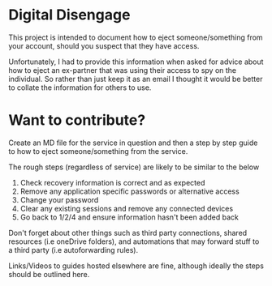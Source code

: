 # Digital Disengage
This project is intended to document how to eject someone/something from your account, should you suspect that they have access. 

Unfortunately, I had to provide this information when asked for advice about how to eject an ex-partner that was using their access to spy on the individual. So rather than just keep it as an email I thought it would be better to collate the information for others to use.

# Want to contribute?
Create an MD file for the service in question and then a step by step guide to how to eject someone/something from the service.

The rough steps (regardless of service) are likely to be similar to the below

1. Check recovery information is correct and as expected
2. Remove any application specific passwords or alternative access
3. Change your password
4. Clear any existing sessions and remove any connected devices
5. Go back to 1/2/4 and ensure information hasn't been added back

Don't forget about other things such as third party connections, shared resources (i.e oneDrive folders), and automations that may forward stuff to a third party (i.e autoforwarding rules).

Links/Videos to guides hosted elsewhere are fine, although ideally the steps should be outlined here.
